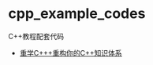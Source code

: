 # cpp_example_codes
C++教程配套代码
- [重学C+++重构你的C++知识体系](https://www.bilibili.com/video/BV1bB4y1x76o?share_source=copy_web&vd_source=3820bd12418fa3665409823e973267c4)
